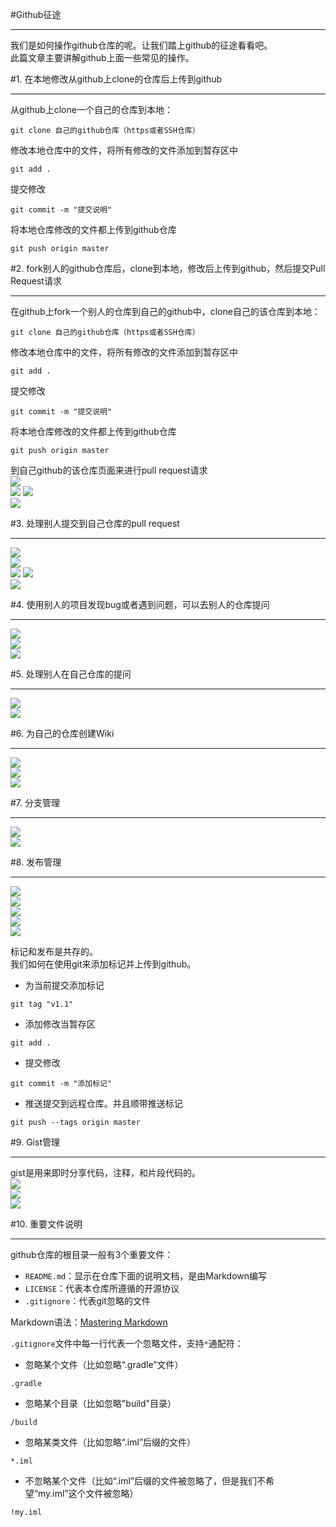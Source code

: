 #Github征途  
***  
我们是如何操作github仓库的呢。让我们踏上github的征途看看吧。  
此篇文章主要讲解github上面一些常见的操作。    

#1. 在本地修改从github上clone的仓库后上传到github  
***  
从github上clone一个自己的仓库到本地： 
 
    git clone 自己的github仓库（https或者SSH仓库）  
修改本地仓库中的文件，将所有修改的文件添加到暂存区中  

    git add .
提交修改  

    git commit -m "提交说明"  
将本地仓库修改的文件都上传到github仓库  

    git push origin master  

#2. fork别人的github仓库后，clone到本地，修改后上传到github，然后提交Pull Request请求  
***  
在github上fork一个别人的仓库到自己的github中，clone自己的该仓库到本地：

    git clone 自己的github仓库（https或者SSH仓库）  
修改本地仓库中的文件，将所有修改的文件添加到暂存区中  

    git add .
提交修改  

    git commit -m "提交说明"  
将本地仓库修改的文件都上传到github仓库  

    git push origin master  
到自己github的该仓库页面来进行pull request请求  
![](http://i.imgur.com/ojIatJT.png)  
![](http://i.imgur.com/QnExVRV.png)
![](http://i.imgur.com/y2woZcB.png)  
![](http://i.imgur.com/OThZRo5.png)  

#3. 处理别人提交到自己仓库的pull request  
***  
![](http://i.imgur.com/WC9rB9E.png)  
![](http://i.imgur.com/Ot8ZiGe.png)  
![](http://i.imgur.com/RxFUl2o.png)
![](http://i.imgur.com/9d2b7Fg.png)  
![](http://i.imgur.com/nCEEkHX.png)  

#4. 使用别人的项目发现bug或者遇到问题，可以去别人的仓库提问  
***  
![](http://i.imgur.com/Av2DBHt.png)  
![](http://i.imgur.com/0mvwQK6.png)  
![](http://i.imgur.com/wK86cmM.png)  

#5. 处理别人在自己仓库的提问  
***  
![](http://i.imgur.com/K2BawC8.png)  
![](http://i.imgur.com/f2XSda3.png)  

#6. 为自己的仓库创建Wiki  
***  
![](http://i.imgur.com/lCx8rng.png)  
![](http://i.imgur.com/dtlNQ8V.png)  
![](http://i.imgur.com/PhVNrHr.png)  

#7. 分支管理   
***  
![](http://i.imgur.com/1lmhvjA.png)  
![](http://i.imgur.com/JDJjUuL.png)  

#8. 发布管理  
***  
![](http://i.imgur.com/72t4Sz5.png)  
![](http://i.imgur.com/XyZZTEd.png)  
![](http://i.imgur.com/YPdLT7y.png)  
![](http://i.imgur.com/Z1XcThh.png)  
![](http://i.imgur.com/VllpU46.png)  

标记和发布是共存的。  
我们如何在使用git来添加标记并上传到github。  
- 为当前提交添加标记  
```
git tag "v1.1"  
```  
- 添加修改当暂存区  
```  
git add .  
```  
- 提交修改  
```  
git commit -m "添加标记"  
```  
- 推送提交到远程仓库。并且顺带推送标记  
```
git push --tags origin master
```  

#9. Gist管理  
***  
gist是用来即时分享代码，注释，和片段代码的。  
![](http://i.imgur.com/i1cPnDq.png)  
![](http://i.imgur.com/OKZNLSM.png)  
![](http://i.imgur.com/MOAx6rl.png)  

#10. 重要文件说明  
***  
github仓库的根目录一般有3个重要文件：  
- `README.md`：显示在仓库下面的说明文档，是由Markdown编写  
- `LICENSE`：代表本仓库所遵循的开源协议  
- `.gitignore`：代表git忽略的文件  

Markdown语法：[Mastering Markdown](https://guides.github.com/features/mastering-markdown/)  

`.gitignore`文件中每一行代表一个忽略文件，支持`*`通配符：  
- 忽略某个文件（比如忽略“.gradle”文件）  
```  
.gradle  
```  
- 忽略某个目录（比如忽略"build"目录）  
```  
/build  
```  
- 忽略某类文件（比如忽略“.iml”后缀的文件）  
```  
*.iml  
```  
- 不忽略某个文件（比如“.iml”后缀的文件被忽略了，但是我们不希望“my.iml”这个文件被忽略）  
```  
!my.iml  
```  





